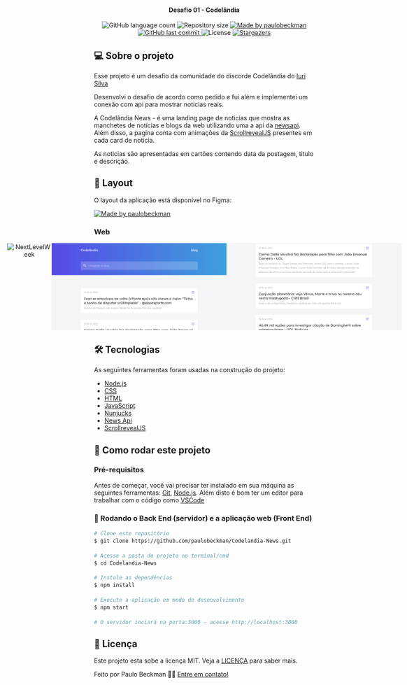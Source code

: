 <h4 align="center"> 
	Desafio 01 - Codelândia 
</h4>
 
<p align="center">
  <img alt="GitHub language count" src="https://img.shields.io/github/languages/count/paulobeckman/Codelandia-News?color=%2304D361">
  
  <img alt="Repository size" src="https://img.shields.io/github/repo-size/paulobeckman/Codelandia-News">
  
  <a href="https://www.linkedin.com/in/paulobeckman/">
    <img alt="Made by paulobeckman" src="https://img.shields.io/badge/made%20by-paulobeckman-%2304D361">
  </a>
	
  
  <a href="https://github.com/paulobeckman/Codelandia-News/commits/master">
    <img alt="GitHub last commit" src="https://img.shields.io/github/last-commit/paulobeckman/Codelandia-News">
  </a>

  <img alt="License" src="https://img.shields.io/badge/license-MIT-brightgreen">
   <a href="https://github.com/paulobeckman/Codelandia-News/stargazers">
    <img alt="Stargazers" src="https://img.shields.io/github/stars/paulobeckman/Codelandia-News?style=social">
  </a>
</p>


## 💻 Sobre o projeto
Esse projeto é um desafio da comunidade do discorde Codelândia do [Iuri Silva][iuri]

Desenvolvi o desafio de acordo como pedido e fui além e implementei um conexão com api para mostrar noticias reais.

A Codelândia News - é uma landing page de noticias que mostra as manchetes de notícias e blogs da web utilizando uma a api da [newsapi][np]. Além disso, a pagina conta com animações da [ScrollrevealJS][bJS]  presentes em cada card de noticia.

As noticias são apresentadas em cartões contendo data da postagem, titulo e descrição.

## 🎨 Layout

O layout da aplicação está disponível no Figma:

<a href="https://www.figma.com/file/Yb9IBH56g7T1hdIyZ3BMNO/Codel%C3%A2ndia---Desafios?node-id=0%3A1">
  <img alt="Made by paulobeckman" src="https://img.shields.io/badge/Acessar%20Layout%20-Figma-%2304D361">
</a>


### Web

<p align="center" style="display: flex; align-items: flex-start; justify-content: center;">
	
  <img alt="NextLevelWeek" title="#NextLevelWeek" src="./github-assets/Codelandia-News.gif" width="800px">	
		
  <img alt="NextLevelWeek" title="#NextLevelWeek" src="./github-assets/pagina1.png" width="400px">

  <img alt="NextLevelWeek" title="#NextLevelWeek" src="./github-assets/pagina2.png" width="400px">
</p>

## 🛠 Tecnologias

As seguintes ferramentas foram usadas na construção do projeto:

- [Node.js][nodejs]
- [CSS][css]
- [HTML][HTML]
- [JavaScript][JavaScript]
- [Nunjucks][Nunjucks]
- [News Api][np]
- [ScrollrevealJS][bJS]


## 🚀 Como rodar este projeto

### Pré-requisitos

Antes de começar, você vai precisar ter instalado em sua máquina as seguintes ferramentas:
[Git](https://git-scm.com), [Node.js][nodejs]. 
Além disto é bom ter um editor para trabalhar com o código como [VSCode][vscode]

### 🎲 Rodando o Back End (servidor) e a aplicação web (Front End)

```bash
# Clone este repositório
$ git clone https://github.com/paulobeckman/Codelandia-News.git

# Acesse a pasta do projeto no terminal/cmd
$ cd Codelandia-News

# Instale as dependências
$ npm install

# Execute a aplicação em modo de desenvolvimento
$ npm start

# O servidor inciará na porta:3000 - acesse http://localhost:3000 
```


## 📝 Licença

Este projeto esta sobe a licença MIT. Veja a [LICENÇA](license) para saber mais.

Feito por Paulo Beckman 👋🏽 [Entre em contato!](https://www.linkedin.com/in/paulobeckman/)

[nodejs]: https://nodejs.org/
[npm]: https://www.npmjs.com/
[vscode]: https://code.visualstudio.com/
[vceditconfig]: https://marketplace.visualstudio.com/items?itemName=EditorConfig.EditorConfig
[license]: https://opensource.org/licenses/MIT
[vceslint]: https://marketplace.visualstudio.com/items?itemName=dbaeumer.vscode-eslint
[prettier]: https://marketplace.visualstudio.com/items?itemName=esbenp.prettier-vscode
[CSS]: https://developer.mozilla.org/pt-BR/docs/Web/CSS
[HTML]: https://developer.mozilla.org/pt-BR/docs/Web/HTML
[JavaScript]: https://developer.mozilla.org/pt-BR/docs/Aprender/JavaScript
[Nunjucks]: https://www.npmjs.com/package/nunjucks
[np]: https://newsapi.org/
[iuri]: https://github.com/iuricode
[bJS]: https://scrollrevealjs.org/
